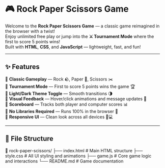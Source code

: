 # 🎮 Rock Paper Scissors Game

Welcome to the **Rock Paper Scissors Game** — a classic game reimagined in the browser with a twist!  
Enjoy unlimited free play or jump into the **⚔️ Tournament Mode** where the first to score 5 points wins!  
Built with **HTML**, **CSS**, and **JavaScript** — lightweight, fast, and fun!

---

## ✨ Features

🔹 **Classic Gameplay** — Rock 🪨, Paper 📄, Scissors ✂️  
🔹 **Tournament Mode** — First to score 5 points wins the game 🏆  
🔹 **Light/Dark Theme Toggle** — Smooth transitions 🌗  
🔹 **Visual Feedback** — Hover/click animations and message updates 💬  
🔹 **Scoreboard** — Tracks both player and computer scores 📊  
🔹 **No Libraries Required** — Runs 100% in the browser 🧠  
🔹 **Responsive UI** — Clean look across all devices 📱💻





---

## 📂 File Structure

📁 rock-paper-scissors/
├── index.html        # Main HTML structure
├── style.css         # All UI styling and animations
├── game.js           # Core game logic and interactions
└── README.md         # Game documentation

